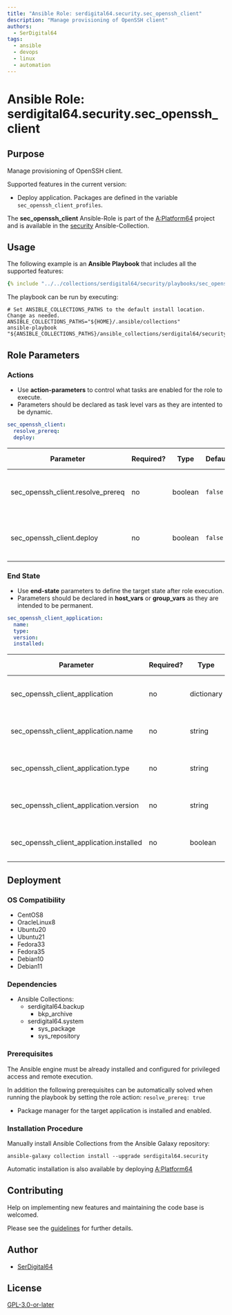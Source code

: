 ```yaml
---
title: "Ansible Role: serdigital64.security.sec_openssh_client"
description: "Manage provisioning of OpenSSH client"
authors:
  - SerDigital64
tags:
  - ansible
  - devops
  - linux
  - automation
---
```


# Ansible Role: serdigital64.security.sec_openssh_client

## Purpose

Manage provisioning of OpenSSH client.

Supported features in the current version:

- Deploy application. Packages are defined in the variable `sec_openssh_client_profiles`.

The **sec_openssh_client** Ansible-Role is part of the [A:Platform64](https://github.com/serdigital64/aplatform64) project and is available in the [security](../collections/security.md) Ansible-Collection.

## Usage

The following example is an **Ansible Playbook** that includes all the supported features:

```yaml
{% include "../../collections/serdigital64/security/playbooks/sec_openssh_client.yml" %}
```

The playbook can be run by executing:

```shell
# Set ANSIBLE_COLLECTIONS_PATHS to the default install location. Change as needed.
ANSIBLE_COLLECTIONS_PATHS="${HOME}/.ansible/collections"
ansible-playbook "${ANSIBLE_COLLECTIONS_PATHS}/ansible_collections/serdigital64/security/playbooks/sec_openssh_client.yml"
```

## Role Parameters

### Actions

- Use **action-parameters** to control what tasks are enabled for the role to execute.
- Parameters should be declared as task level vars as they are intented to be dynamic.

```yaml
sec_openssh_client:
  resolve_prereq:
  deploy:
```

| Parameter                         | Required? | Type    | Default | Purpose / Value                            |
| --------------------------------- | --------- | ------- | ------- | ------------------------------------------ |
| sec_openssh_client.resolve_prereq | no        | boolean | `false` | Enable automatic resolution of prequisites |
| sec_openssh_client.deploy         | no        | boolean | `false` | Enable installation of application package |

### End State

- Use **end-state** parameters to define the target state after role execution.
- Parameters should be declared in **host_vars** or **group_vars** as they are intended to be permanent.

```yaml
sec_openssh_client_application:
  name:
  type:
  version:
  installed:
```

| Parameter                                | Required? | Type       | Default            | Purpose / Value                    |
| ---------------------------------------- | --------- | ---------- | ------------------ | ---------------------------------- |
| sec_openssh_client_application           | no        | dictionary |                    | Set application package end state  |
| sec_openssh_client_application.name      | no        | string     | `"openssh_client"` | Select application package name    |
| sec_openssh_client_application.type      | no        | string     | `"distro"`         | Select application package type    |
| sec_openssh_client_application.version   | no        | string     | `"latest"`         | Select application package version |
| sec_openssh_client_application.installed | no        | boolean    | `true`             | Set application package end state  |

## Deployment

### OS Compatibility

- CentOS8
- OracleLinux8
- Ubuntu20
- Ubuntu21
- Fedora33
- Fedora35
- Debian10
- Debian11

### Dependencies

- Ansible Collections:
  - serdigital64.backup
    - bkp_archive
  - serdigital64.system
    - sys_package
    - sys_repository

### Prerequisites

The Ansible engine must be already installed and configured for privileged access and remote execution.

In addition the following prerequisites can be automatically solved when running the playbook by setting the role action: `resolve_prereq: true`

- Package manager for the target application is installed and enabled.

### Installation Procedure

Manually install Ansible Collections from the Ansible Galaxy repository:

```shell
ansible-galaxy collection install --upgrade serdigital64.security
```

Automatic installation is also available by deploying [A:Platform64](https://aplatform64.readthedocs.io/en/latest/#deployment)

## Contributing

Help on implementing new features and maintaining the code base is welcomed.

Please see the [guidelines](../contributing/guidelines.md) for further details.

## Author

- [SerDigital64](https://serdigital64.github.io/)

## License

[GPL-3.0-or-later](https://www.gnu.org/licenses/gpl-3.0.txt)

